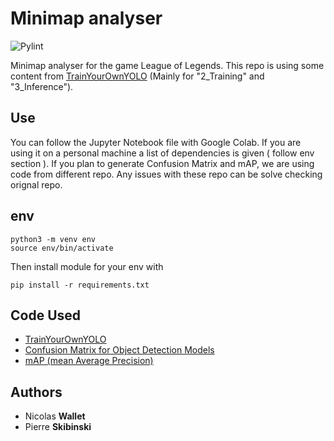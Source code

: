 # Minimap analyser

![Pylint](https://github.com/Deuzwood/minimap-analyser/workflows/Pylint/badge.svg)

Minimap analyser for the game League of Legends. This repo is using some content from [TrainYourOwnYOLO](https://github.com/AntonMu/TrainYourOwnYOLO) (Mainly for "2_Training" and "3_Inference").

## Use

You can follow the Jupyter Notebook file with Google Colab. If you are using it on a personal machine a list of dependencies is given ( follow env section ).
If you plan to generate Confusion Matrix and mAP, we are using code from different repo. Any issues with these repo can be solve checking orignal repo.

## env

```
python3 -m venv env
source env/bin/activate
```

Then install module for your env with

`pip install -r requirements.txt`


## Code Used
- [TrainYourOwnYOLO](https://github.com/AntonMu/TrainYourOwnYOLO)
- [Confusion Matrix for Object Detection Models](https://github.com/Mr-TalhaIlyas/Confusion_Matrix_for_Objecti_Detection_Models)
- [mAP (mean Average Precision)](https://github.com/Cartucho/mAP)



## Authors

-   Nicolas **Wallet**
-   Pierre **Skibinski**
